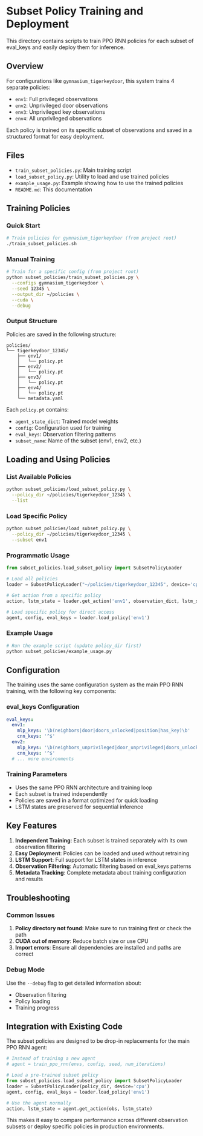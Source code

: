 # Subset Policy Training and Deployment

This directory contains scripts to train PPO RNN policies for each subset of eval_keys and easily deploy them for inference.

## Overview

For configurations like `gymnasium_tigerkeydoor`, this system trains 4 separate policies:
- `env1`: Full privileged observations
- `env2`: Unprivileged door observations  
- `env3`: Unprivileged key observations
- `env4`: All unprivileged observations

Each policy is trained on its specific subset of observations and saved in a structured format for easy deployment.

## Files

- `train_subset_policies.py`: Main training script
- `load_subset_policy.py`: Utility to load and use trained policies
- `example_usage.py`: Example showing how to use the trained policies
- `README.md`: This documentation

## Training Policies

### Quick Start

```bash
# Train policies for gymnasium_tigerkeydoor (from project root)
./train_subset_policies.sh
```

### Manual Training

```bash
# Train for a specific config (from project root)
python subset_policies/train_subset_policies.py \
  --configs gymnasium_tigerkeydoor \
  --seed 12345 \
  --output_dir ~/policies \
  --cuda \
  --debug
```

### Output Structure

Policies are saved in the following structure:
```
policies/
└── tigerkeydoor_12345/
    ├── env1/
    │   └── policy.pt
    ├── env2/
    │   └── policy.pt
    ├── env3/
    │   └── policy.pt
    ├── env4/
    │   └── policy.pt
    └── metadata.yaml
```

Each `policy.pt` contains:
- `agent_state_dict`: Trained model weights
- `config`: Configuration used for training
- `eval_keys`: Observation filtering patterns
- `subset_name`: Name of the subset (env1, env2, etc.)

## Loading and Using Policies

### List Available Policies

```bash
python subset_policies/load_subset_policy.py \
  --policy_dir ~/policies/tigerkeydoor_12345 \
  --list
```

### Load Specific Policy

```bash
python subset_policies/load_subset_policy.py \
  --policy_dir ~/policies/tigerkeydoor_12345 \
  --subset env1
```

### Programmatic Usage

```python
from subset_policies.load_subset_policy import SubsetPolicyLoader

# Load all policies
loader = SubsetPolicyLoader("~/policies/tigerkeydoor_12345", device='cpu')

# Get action from a specific policy
action, lstm_state = loader.get_action('env1', observation_dict, lstm_state)

# Load specific policy for direct access
agent, config, eval_keys = loader.load_policy('env1')
```

### Example Usage

```bash
# Run the example script (update policy_dir first)
python subset_policies/example_usage.py
```

## Configuration

The training uses the same configuration system as the main PPO RNN training, with the following key components:

### eval_keys Configuration

```yaml
eval_keys:
  env1:
    mlp_keys: '\b(neighbors|door|doors_unlocked|position|has_key)\b'
    cnn_keys: '^$'
  env2:
    mlp_keys: '\b(neighbors_unprivileged|door_unprivileged|doors_unlocked|position|has_key)\b'
    cnn_keys: '^$'
  # ... more environments
```

### Training Parameters

- Uses the same PPO RNN architecture and training loop
- Each subset is trained independently
- Policies are saved in a format optimized for quick loading
- LSTM states are preserved for sequential inference

## Key Features

1. **Independent Training**: Each subset is trained separately with its own observation filtering
2. **Easy Deployment**: Policies can be loaded and used without retraining
3. **LSTM Support**: Full support for LSTM states in inference
4. **Observation Filtering**: Automatic filtering based on eval_keys patterns
5. **Metadata Tracking**: Complete metadata about training configuration and results

## Troubleshooting

### Common Issues

1. **Policy directory not found**: Make sure to run training first or check the path
2. **CUDA out of memory**: Reduce batch size or use CPU
3. **Import errors**: Ensure all dependencies are installed and paths are correct

### Debug Mode

Use the `--debug` flag to get detailed information about:
- Observation filtering
- Policy loading
- Training progress

## Integration with Existing Code

The subset policies are designed to be drop-in replacements for the main PPO RNN agent:

```python
# Instead of training a new agent
# agent = train_ppo_rnn(envs, config, seed, num_iterations)

# Load a pre-trained subset policy
from subset_policies.load_subset_policy import SubsetPolicyLoader
loader = SubsetPolicyLoader(policy_dir, device='cpu')
agent, config, eval_keys = loader.load_policy('env1')

# Use the agent normally
action, lstm_state = agent.get_action(obs, lstm_state)
```

This makes it easy to compare performance across different observation subsets or deploy specific policies in production environments. 